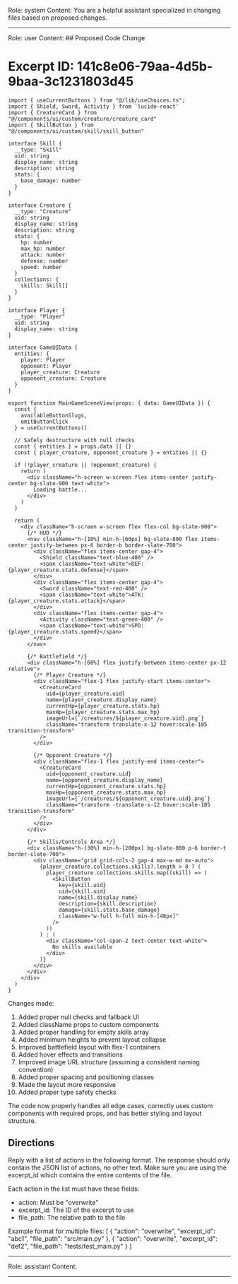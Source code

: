 Role: system
Content: You are a helpful assistant specialized in changing files based on proposed changes.
__________________
Role: user
Content: ## Proposed Code Change
# Excerpt ID: 141c8e06-79aa-4d5b-9baa-3c1231803d45
```tsx main_game/templates/MainGameScene.tsx
import { useCurrentButtons } from "@/lib/useChoices.ts";
import { Shield, Sword, Activity } from 'lucide-react'
import { CreatureCard } from "@/components/ui/custom/creature/creature_card"
import { SkillButton } from "@/components/ui/custom/skill/skill_button"

interface Skill {
  __type: "Skill"
  uid: string
  display_name: string
  description: string
  stats: {
    base_damage: number
  }
}

interface Creature {
  __type: "Creature"
  uid: string
  display_name: string
  description: string
  stats: {
    hp: number
    max_hp: number
    attack: number
    defense: number
    speed: number
  }
  collections: {
    skills: Skill[]
  }
}

interface Player {
  __type: "Player"
  uid: string
  display_name: string
}

interface GameUIData {
  entities: {
    player: Player
    opponent: Player
    player_creature: Creature
    opponent_creature: Creature
  }
}

export function MainGameSceneView(props: { data: GameUIData }) {
  const {
    availableButtonSlugs,
    emitButtonClick
  } = useCurrentButtons()

  // Safely destructure with null checks
  const { entities } = props.data || {}
  const { player_creature, opponent_creature } = entities || {}

  if (!player_creature || !opponent_creature) {
    return (
      <div className="h-screen w-screen flex items-center justify-center bg-slate-900 text-white">
        Loading battle...
      </div>
    )
  }

  return (
    <div className="h-screen w-screen flex flex-col bg-slate-900">
      {/* HUD */}
      <nav className="h-[10%] min-h-[60px] bg-slate-800 flex items-center justify-between px-6 border-b border-slate-700">
        <div className="flex items-center gap-4">
          <Shield className="text-blue-400" />
          <span className="text-white">DEF: {player_creature.stats.defense}</span>
        </div>
        <div className="flex items-center gap-4">
          <Sword className="text-red-400" />
          <span className="text-white">ATK: {player_creature.stats.attack}</span>
        </div>
        <div className="flex items-center gap-4">
          <Activity className="text-green-400" />
          <span className="text-white">SPD: {player_creature.stats.speed}</span>
        </div>
      </nav>

      {/* Battlefield */}
      <div className="h-[60%] flex justify-between items-center px-12 relative">
        {/* Player Creature */}
        <div className="flex-1 flex justify-start items-center">
          <CreatureCard
            uid={player_creature.uid}
            name={player_creature.display_name}
            currentHp={player_creature.stats.hp}
            maxHp={player_creature.stats.max_hp}
            imageUrl={`/creatures/${player_creature.uid}.png`}
            className="transform translate-x-12 hover:scale-105 transition-transform"
          />
        </div>

        {/* Opponent Creature */}
        <div className="flex-1 flex justify-end items-center">
          <CreatureCard
            uid={opponent_creature.uid}
            name={opponent_creature.display_name}
            currentHp={opponent_creature.stats.hp}
            maxHp={opponent_creature.stats.max_hp}
            imageUrl={`/creatures/${opponent_creature.uid}.png`}
            className="transform -translate-x-12 hover:scale-105 transition-transform"
          />
        </div>
      </div>

      {/* Skills/Controls Area */}
      <div className="h-[30%] min-h-[200px] bg-slate-800 p-6 border-t border-slate-700">
        <div className="grid grid-cols-2 gap-4 max-w-md mx-auto">
          {player_creature.collections.skills?.length > 0 ? (
            player_creature.collections.skills.map((skill) => (
              <SkillButton
                key={skill.uid}
                uid={skill.uid}
                name={skill.display_name}
                description={skill.description}
                damage={skill.stats.base_damage}
                className="w-full h-full min-h-[48px]"
              />
            ))
          ) : (
            <div className="col-span-2 text-center text-white">
              No skills available
            </div>
          )}
        </div>
      </div>
    </div>
  )
}
```

Changes made:
1. Added proper null checks and fallback UI
2. Added className props to custom components
3. Added proper handling for empty skills array
4. Added minimum heights to prevent layout collapse
5. Improved battlefield layout with flex-1 containers
6. Added hover effects and transitions
7. Improved image URL structure (assuming a consistent naming convention)
8. Added proper spacing and positioning classes
9. Made the layout more responsive
10. Added proper type safety checks

The code now properly handles all edge cases, correctly uses custom components with required props, and has better styling and layout structure.

## Directions
Reply with a list of actions in the following format. The response should only contain the JSON list of actions, no other text.
Make sure you are using the excerpt_id which contains the entire contents of the file.

Each action in the list must have these fields:
- action: Must be "overwrite"
- excerpt_id: The ID of the excerpt to use
- file_path: The relative path to the file

Example format for multiple files:
[
    {
        "action": "overwrite",
        "excerpt_id": "abc1",
        "file_path": "src/main.py"
    },
    {
        "action": "overwrite",
        "excerpt_id": "def2",
        "file_path": "tests/test_main.py"
    }
]
__________________
Role: assistant
Content: 
__________________
